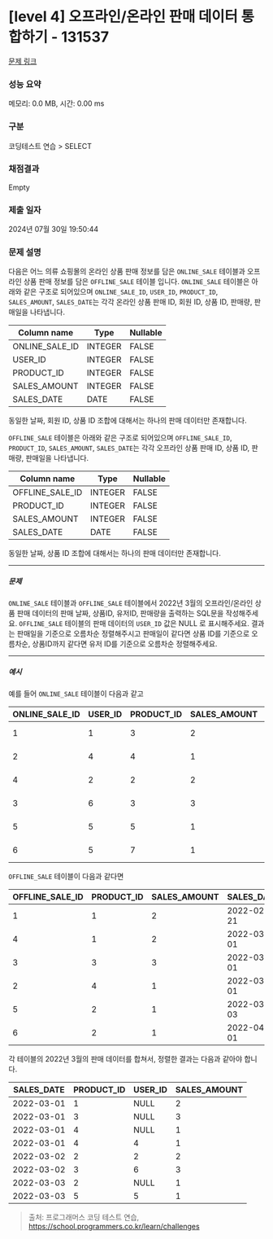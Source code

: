 # [level 4] 오프라인/온라인 판매 데이터 통합하기 - 131537 

[문제 링크](https://school.programmers.co.kr/learn/courses/30/lessons/131537) 

### 성능 요약

메모리: 0.0 MB, 시간: 0.00 ms

### 구분

코딩테스트 연습 > SELECT

### 채점결과

Empty

### 제출 일자

2024년 07월 30일 19:50:44

### 문제 설명

<p style="user-select: auto !important;">다음은 어느 의류 쇼핑몰의 온라인 상품 판매 정보를 담은 <code style="user-select: auto !important;">ONLINE_SALE</code> 테이블과 오프라인 상품 판매 정보를 담은 <code style="user-select: auto !important;">OFFLINE_SALE</code> 테이블 입니다. <code style="user-select: auto !important;">ONLINE_SALE</code> 테이블은 아래와 같은 구조로 되어있으며 <code style="user-select: auto !important;">ONLINE_SALE_ID</code>, <code style="user-select: auto !important;">USER_ID</code>, <code style="user-select: auto !important;">PRODUCT_ID</code>, <code style="user-select: auto !important;">SALES_AMOUNT</code>, <code style="user-select: auto !important;">SALES_DATE</code>는 각각 온라인 상품 판매 ID, 회원 ID, 상품 ID, 판매량, 판매일을 나타냅니다.</p>
<table class="table" style="user-select: auto !important;">
        <thead style="user-select: auto !important;"><tr style="user-select: auto !important;">
<th style="user-select: auto !important;">Column name</th>
<th style="user-select: auto !important;">Type</th>
<th style="user-select: auto !important;">Nullable</th>
</tr>
</thead>
        <tbody style="user-select: auto !important;"><tr style="user-select: auto !important;">
<td style="user-select: auto !important;">ONLINE_SALE_ID</td>
<td style="user-select: auto !important;">INTEGER</td>
<td style="user-select: auto !important;">FALSE</td>
</tr>
<tr style="user-select: auto !important;">
<td style="user-select: auto !important;">USER_ID</td>
<td style="user-select: auto !important;">INTEGER</td>
<td style="user-select: auto !important;">FALSE</td>
</tr>
<tr style="user-select: auto !important;">
<td style="user-select: auto !important;">PRODUCT_ID</td>
<td style="user-select: auto !important;">INTEGER</td>
<td style="user-select: auto !important;">FALSE</td>
</tr>
<tr style="user-select: auto !important;">
<td style="user-select: auto !important;">SALES_AMOUNT</td>
<td style="user-select: auto !important;">INTEGER</td>
<td style="user-select: auto !important;">FALSE</td>
</tr>
<tr style="user-select: auto !important;">
<td style="user-select: auto !important;">SALES_DATE</td>
<td style="user-select: auto !important;">DATE</td>
<td style="user-select: auto !important;">FALSE</td>
</tr>
</tbody>
      </table>
<p style="user-select: auto !important;">동일한 날짜, 회원 ID, 상품 ID 조합에 대해서는 하나의 판매 데이터만 존재합니다.</p>

<p style="user-select: auto !important;"><code style="user-select: auto !important;">OFFLINE_SALE</code> 테이블은 아래와 같은 구조로 되어있으며 <code style="user-select: auto !important;">OFFLINE_SALE_ID</code>, <code style="user-select: auto !important;">PRODUCT_ID</code>, <code style="user-select: auto !important;">SALES_AMOUNT</code>, <code style="user-select: auto !important;">SALES_DATE</code>는 각각 오프라인 상품 판매 ID, 상품 ID, 판매량, 판매일을 나타냅니다.</p>
<table class="table" style="user-select: auto !important;">
        <thead style="user-select: auto !important;"><tr style="user-select: auto !important;">
<th style="user-select: auto !important;">Column name</th>
<th style="user-select: auto !important;">Type</th>
<th style="user-select: auto !important;">Nullable</th>
</tr>
</thead>
        <tbody style="user-select: auto !important;"><tr style="user-select: auto !important;">
<td style="user-select: auto !important;">OFFLINE_SALE_ID</td>
<td style="user-select: auto !important;">INTEGER</td>
<td style="user-select: auto !important;">FALSE</td>
</tr>
<tr style="user-select: auto !important;">
<td style="user-select: auto !important;">PRODUCT_ID</td>
<td style="user-select: auto !important;">INTEGER</td>
<td style="user-select: auto !important;">FALSE</td>
</tr>
<tr style="user-select: auto !important;">
<td style="user-select: auto !important;">SALES_AMOUNT</td>
<td style="user-select: auto !important;">INTEGER</td>
<td style="user-select: auto !important;">FALSE</td>
</tr>
<tr style="user-select: auto !important;">
<td style="user-select: auto !important;">SALES_DATE</td>
<td style="user-select: auto !important;">DATE</td>
<td style="user-select: auto !important;">FALSE</td>
</tr>
</tbody>
      </table>
<p style="user-select: auto !important;">동일한 날짜, 상품 ID 조합에 대해서는 하나의 판매 데이터만 존재합니다.</p>

<hr style="user-select: auto !important;">

<h5 style="user-select: auto !important;">문제</h5>

<p style="user-select: auto !important;"><code style="user-select: auto !important;">ONLINE_SALE</code> 테이블과 <code style="user-select: auto !important;">OFFLINE_SALE</code> 테이블에서 2022년 3월의 오프라인/온라인 상품 판매 데이터의 판매 날짜, 상품ID, 유저ID, 판매량을 출력하는 SQL문을 작성해주세요. <code style="user-select: auto !important;">OFFLINE_SALE</code> 테이블의 판매 데이터의 <code style="user-select: auto !important;">USER_ID</code> 값은 NULL 로 표시해주세요. 결과는 판매일을 기준으로 오름차순 정렬해주시고 판매일이 같다면 상품 ID를 기준으로 오름차순, 상품ID까지 같다면 유저 ID를 기준으로 오름차순 정렬해주세요.</p>

<hr style="user-select: auto !important;">

<h5 style="user-select: auto !important;">예시</h5>

<p style="user-select: auto !important;">예를 들어 <code style="user-select: auto !important;">ONLINE_SALE</code> 테이블이 다음과 같고</p>
<table class="table" style="user-select: auto !important;">
        <thead style="user-select: auto !important;"><tr style="user-select: auto !important;">
<th style="user-select: auto !important;">ONLINE_SALE_ID</th>
<th style="user-select: auto !important;">USER_ID</th>
<th style="user-select: auto !important;">PRODUCT_ID</th>
<th style="user-select: auto !important;">SALES_AMOUNT</th>
<th style="user-select: auto !important;">SALES_DATE</th>
</tr>
</thead>
        <tbody style="user-select: auto !important;"><tr style="user-select: auto !important;">
<td style="user-select: auto !important;">1</td>
<td style="user-select: auto !important;">1</td>
<td style="user-select: auto !important;">3</td>
<td style="user-select: auto !important;">2</td>
<td style="user-select: auto !important;">2022-02-25</td>
</tr>
<tr style="user-select: auto !important;">
<td style="user-select: auto !important;">2</td>
<td style="user-select: auto !important;">4</td>
<td style="user-select: auto !important;">4</td>
<td style="user-select: auto !important;">1</td>
<td style="user-select: auto !important;">2022-03-01</td>
</tr>
<tr style="user-select: auto !important;">
<td style="user-select: auto !important;">4</td>
<td style="user-select: auto !important;">2</td>
<td style="user-select: auto !important;">2</td>
<td style="user-select: auto !important;">2</td>
<td style="user-select: auto !important;">2022-03-02</td>
</tr>
<tr style="user-select: auto !important;">
<td style="user-select: auto !important;">3</td>
<td style="user-select: auto !important;">6</td>
<td style="user-select: auto !important;">3</td>
<td style="user-select: auto !important;">3</td>
<td style="user-select: auto !important;">2022-03-02</td>
</tr>
<tr style="user-select: auto !important;">
<td style="user-select: auto !important;">5</td>
<td style="user-select: auto !important;">5</td>
<td style="user-select: auto !important;">5</td>
<td style="user-select: auto !important;">1</td>
<td style="user-select: auto !important;">2022-03-03</td>
</tr>
<tr style="user-select: auto !important;">
<td style="user-select: auto !important;">6</td>
<td style="user-select: auto !important;">5</td>
<td style="user-select: auto !important;">7</td>
<td style="user-select: auto !important;">1</td>
<td style="user-select: auto !important;">2022-04-06</td>
</tr>
</tbody>
      </table>
<p style="user-select: auto !important;"><code style="user-select: auto !important;">OFFLINE_SALE</code> 테이블이 다음과 같다면</p>
<table class="table" style="user-select: auto !important;">
        <thead style="user-select: auto !important;"><tr style="user-select: auto !important;">
<th style="user-select: auto !important;">OFFLINE_SALE_ID</th>
<th style="user-select: auto !important;">PRODUCT_ID</th>
<th style="user-select: auto !important;">SALES_AMOUNT</th>
<th style="user-select: auto !important;">SALES_DATE</th>
</tr>
</thead>
        <tbody style="user-select: auto !important;"><tr style="user-select: auto !important;">
<td style="user-select: auto !important;">1</td>
<td style="user-select: auto !important;">1</td>
<td style="user-select: auto !important;">2</td>
<td style="user-select: auto !important;">2022-02-21</td>
</tr>
<tr style="user-select: auto !important;">
<td style="user-select: auto !important;">4</td>
<td style="user-select: auto !important;">1</td>
<td style="user-select: auto !important;">2</td>
<td style="user-select: auto !important;">2022-03-01</td>
</tr>
<tr style="user-select: auto !important;">
<td style="user-select: auto !important;">3</td>
<td style="user-select: auto !important;">3</td>
<td style="user-select: auto !important;">3</td>
<td style="user-select: auto !important;">2022-03-01</td>
</tr>
<tr style="user-select: auto !important;">
<td style="user-select: auto !important;">2</td>
<td style="user-select: auto !important;">4</td>
<td style="user-select: auto !important;">1</td>
<td style="user-select: auto !important;">2022-03-01</td>
</tr>
<tr style="user-select: auto !important;">
<td style="user-select: auto !important;">5</td>
<td style="user-select: auto !important;">2</td>
<td style="user-select: auto !important;">1</td>
<td style="user-select: auto !important;">2022-03-03</td>
</tr>
<tr style="user-select: auto !important;">
<td style="user-select: auto !important;">6</td>
<td style="user-select: auto !important;">2</td>
<td style="user-select: auto !important;">1</td>
<td style="user-select: auto !important;">2022-04-01</td>
</tr>
</tbody>
      </table>
<p style="user-select: auto !important;">각 테이블의 2022년 3월의 판매 데이터를 합쳐서, 정렬한 결과는 다음과 같아야 합니다.</p>
<table class="table" style="user-select: auto !important;">
        <thead style="user-select: auto !important;"><tr style="user-select: auto !important;">
<th style="user-select: auto !important;">SALES_DATE</th>
<th style="user-select: auto !important;">PRODUCT_ID</th>
<th style="user-select: auto !important;">USER_ID</th>
<th style="user-select: auto !important;">SALES_AMOUNT</th>
</tr>
</thead>
        <tbody style="user-select: auto !important;"><tr style="user-select: auto !important;">
<td style="user-select: auto !important;">2022-03-01</td>
<td style="user-select: auto !important;">1</td>
<td style="user-select: auto !important;">NULL</td>
<td style="user-select: auto !important;">2</td>
</tr>
<tr style="user-select: auto !important;">
<td style="user-select: auto !important;">2022-03-01</td>
<td style="user-select: auto !important;">3</td>
<td style="user-select: auto !important;">NULL</td>
<td style="user-select: auto !important;">3</td>
</tr>
<tr style="user-select: auto !important;">
<td style="user-select: auto !important;">2022-03-01</td>
<td style="user-select: auto !important;">4</td>
<td style="user-select: auto !important;">NULL</td>
<td style="user-select: auto !important;">1</td>
</tr>
<tr style="user-select: auto !important;">
<td style="user-select: auto !important;">2022-03-01</td>
<td style="user-select: auto !important;">4</td>
<td style="user-select: auto !important;">4</td>
<td style="user-select: auto !important;">1</td>
</tr>
<tr style="user-select: auto !important;">
<td style="user-select: auto !important;">2022-03-02</td>
<td style="user-select: auto !important;">2</td>
<td style="user-select: auto !important;">2</td>
<td style="user-select: auto !important;">2</td>
</tr>
<tr style="user-select: auto !important;">
<td style="user-select: auto !important;">2022-03-02</td>
<td style="user-select: auto !important;">3</td>
<td style="user-select: auto !important;">6</td>
<td style="user-select: auto !important;">3</td>
</tr>
<tr style="user-select: auto !important;">
<td style="user-select: auto !important;">2022-03-03</td>
<td style="user-select: auto !important;">2</td>
<td style="user-select: auto !important;">NULL</td>
<td style="user-select: auto !important;">1</td>
</tr>
<tr style="user-select: auto !important;">
<td style="user-select: auto !important;">2022-03-03</td>
<td style="user-select: auto !important;">5</td>
<td style="user-select: auto !important;">5</td>
<td style="user-select: auto !important;">1</td>
</tr>
</tbody>
      </table>

> 출처: 프로그래머스 코딩 테스트 연습, https://school.programmers.co.kr/learn/challenges